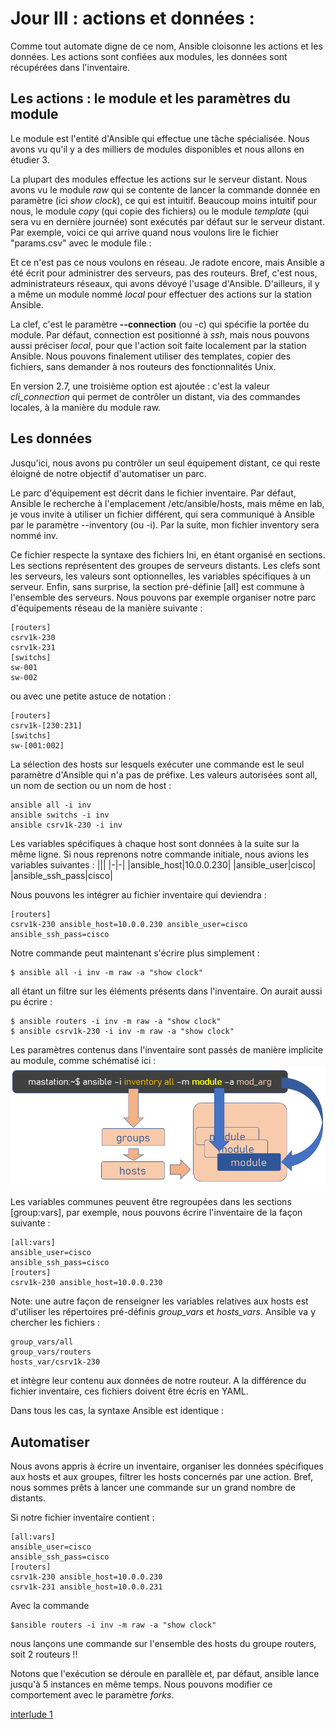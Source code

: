 # Jour III :  actions et données :

Comme tout automate digne de ce nom, Ansible cloisonne les actions et les données. Les actions sont confiées aux modules, les données sont récupérées dans l'inventaire.

## Les actions : le module et les paramètres du module
Le module est l'entité d'Ansible qui effectue une tâche spécialisée. Nous avons vu qu'il y a des milliers de modules disponibles et nous allons en étudier 3.

La plupart des modules effectue les actions sur le serveur distant. Nous avons vu le module *raw* qui se contente de lancer la commande donnée en paramètre (ici *show clock*), ce qui est intuitif. Beaucoup moins intuitif pour nous, le module *copy* (qui copie des fichiers) ou le module *template* (qui sera vu en dernière journée) sont exécutés par défaut sur le serveur distant. 
Par exemple, voici ce qui arrive quand nous voulons lire le fichier "params.csv" avec le module file :

Et ce n'est pas ce nous voulons en réseau. Je radote encore, mais Ansible a été écrit pour administrer des serveurs, pas des routeurs. Bref, c'est nous, administrateurs réseaux, qui avons dévoyé l'usage d'Ansible.
D'ailleurs, il y a même un module nommé *local* pour effectuer des actions sur la station Ansible.

La clef, c'est le paramètre **--connection** (ou -c) qui spécifie la portée du module. Par défaut, connection est positionné à *ssh*, mais nous pouvons aussi préciser *local*, pour que l'action soit faite localement par la station Ansible. Nous pouvons finalement utiliser des templates, copier des fichiers, sans demander à nos routeurs des fonctionnalités Unix.

En version 2.7, une troisième option est ajoutée : c'est la valeur *cli_connection* qui permet de contrôler un distant, via des commandes locales, à la manière du module raw.

## Les données

Jusqu'ici, nous avons pu contrôler un seul équipement distant, ce qui reste éloigné de notre objectif d'automatiser un parc.

Le parc d'équipement est décrit dans le fichier inventaire. Par défaut, Ansible le recherche à l'emplacement /etc/ansible/hosts, mais même en lab, je vous invite à utiliser un fichier différent, qui sera communiqué à Ansible par le paramètre --inventory (ou -i). Par la suite, mon fichier inventory sera nommé inv.

Ce fichier respecte la syntaxe des fichiers Ini, en étant organisé en sections.
Les sections représentent des groupes de serveurs distants. Les clefs sont les serveurs, les valeurs sont optionnelles,  les variables spécifiques à un serveur. Enfin, sans surprise, la section pré-définie [all] est commune à l'ensemble des serveurs.
Nous pouvons par exemple organiser notre parc d'équipements réseau de la manière suivante :

    [routers]
    csrv1k-230
    csrv1k-231
    [switchs]
    sw-001
    sw-002

ou avec une petite astuce de notation  :

    [routers]
    csrv1k-[230:231]
    [switchs]
    sw-[001:002]

La sélection des hosts sur lesquels exécuter une commande est le seul paramètre d'Ansible qui n'a pas de préfixe. Les valeurs autorisées sont all, un nom de section ou un nom de host :

    ansible all -i inv
    ansible switchs -i inv
    ansible csrv1k-230 -i inv

Les variables spécifiques à chaque host sont données à la suite sur la même ligne.
Si nous reprenons notre commande initiale, nous avions les variables suivantes :
|||
|-|-|
|ansible_host|10.0.0.230|
|ansible_user|cisco|
|ansible_ssh_pass|cisco|

Nous pouvons les intégrer au fichier inventaire qui deviendra :

    [routers]
    csrv1k-230 ansible_host=10.0.0.230 ansible_user=cisco ansible_ssh_pass=cisco

Notre commande peut maintenant s'écrire plus simplement :

    $ ansible all -i inv -m raw -a "show clock"

all étant un filtre sur les éléments présents dans l'inventaire. On aurait aussi pu écrire :

    $ ansible routers -i inv -m raw -a "show clock"
    $ ansible csrv1k-230 -i inv -m raw -a "show clock"

Les paramètres contenus dans l'inventaire sont passés de manière implicite au module, comme schématisé ici :
![ansible inventory](../images/module002.png)

Les variables communes peuvent être regroupées dans les sections [group:vars], par exemple, nous pouvons écrire l'inventaire de la façon suivante :

    [all:vars]
    ansible_user=cisco
    ansible_ssh_pass=cisco
    [routers]
    csrv1k-230 ansible_host=10.0.0.230

Note: une autre façon de renseigner les variables relatives aux hosts est d'utiliser les répertoires pré-définis *group_vars* et *hosts_vars*. Ansible va y chercher les fichiers :

    group_vars/all
    group_vars/routers
    hosts_var/csrv1k-230

et intègre leur contenu aux données de notre routeur. A la différence du fichier inventaire, ces fichiers doivent être écris en YAML.

Dans tous les cas, la syntaxe Ansible est identique :


## Automatiser

Nous avons appris à écrire un inventaire, organiser les données spécifiques aux hosts et aux groupes, filtrer les hosts concernés par une action. Bref, nous sommes prêts à lancer une commande sur un grand nombre de distants. 

Si notre fichier inventaire contient :

    [all:vars]
    ansible_user=cisco
    ansible_ssh_pass=cisco
    [routers]
    csrv1k-230 ansible_host=10.0.0.230 
    csrv1k-231 ansible_host=10.0.0.231 
    
Avec la commande 

    $ansible routers -i inv -m raw -a "show clock"

nous lançons une commande sur l'ensemble des hosts du groupe routers, soit 2 routeurs !!

Notons que l'exécution se déroule en parallèle et, par défaut, ansible lance jusqu'à 5 instances en même temps. Nous pouvons modifier ce comportement avec le paramètre *forks*.

[interlude 1](interlude_01.md)
<!--stackedit_data:
eyJoaXN0b3J5IjpbOTUwNjc4ODU1LDEwMzk5NzYwNTEsNjgzND
Y5MDksLTE1MDYyMjEzMzAsMTc0MTI0OTYxOCwtNTA0NDYzNzE3
LC0xNjUwMDY2MTg5LC0xNzEwNzMyODY4LC0xNTYwNjIwMzg0LC
0yMDQ2MzY1Mzg4LDE5NjAxNDQ0MTBdfQ==
-->